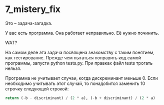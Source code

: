 # 7_mistery_fix

Это – задача-загадка.

У вас есть программа. Она работает неправильно. Её нужно починить.

WAT?

На самом деле эта задача посвящена знакомству с таким понятием, как тестирование. Прежде чем пытаться поправить код самой программы, запусти python tests.py. При правках файл tests трогать нельзя.

Программа не учитывает случаи, когда дискреминант меньше 0.
Если необходимо учитывать этот случай, то понадобится заменить 10 строчку следующей строкой:
```python
return (-b - discriminant) / (2 * a), (-b + discriminant) / (2 * a)
```
